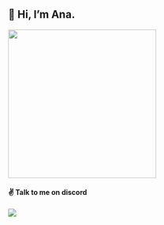 ## 👋 Hi, I’m Ana.
 

<img src= "https://c.tenor.com/DVXNuYXLyGUAAAAC/raining-pixel.gif" width="300" height="300" />


#### ✌️ Talk to me on discord

![](https://dcbadge.vercel.app/api/shield/856146809498763264)
